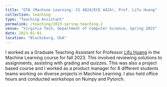 ```yaml
---
title: "GTA (Machine Learning: CS 4824/ECE 4424), Prof. Lifu Huang"
collection: teaching
type: "Teaching Assistant"
permalink: /teaching/2023-spring-teaching-2
venue: "Virginia Tech, Department of Computer Science, Spring 2023"
date: 2023-01-01
location: "Blacksburg, USA"
---
```


I worked as a Graduate Teaching Assistant for Professor [Lifu Huang](https://wilburone.github.io/index.html) in the Machine Learning course for fall 2023. This involved reviewing solutions to assignments, assisting with grading and quizzes. This was also a project based course and I worked as a product manager for 8 different students teams working on diverse projects in Machine Learning. I also held office hours and conducted workshops on Numpy and Pytorch.

